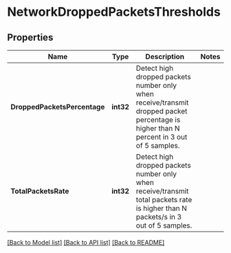 # NetworkDroppedPacketsThresholds

## Properties
Name | Type | Description | Notes
------------ | ------------- | ------------- | -------------
**DroppedPacketsPercentage** | **int32** | Detect high dropped packets number only when receive/transmit dropped packet percentage is higher than N percent in 3 out of 5 samples. | 
**TotalPacketsRate** | **int32** | Detect high dropped packets number only when receive/transmit total packets rate is higher than N packets/s in 3 out of 5 samples. | 

[[Back to Model list]](../README.md#documentation-for-models) [[Back to API list]](../README.md#documentation-for-api-endpoints) [[Back to README]](../README.md)


